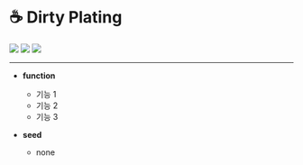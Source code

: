 # ☕ Dirty Plating 

<img src="https://img.shields.io/badge/HTML5-E34F26?style=flat-square&logo=html5&logoColor=white">
<img src="https://img.shields.io/badge/CSS3-1572B6?style=flat-square&logo=css3&logoColor=white">
<img src="https://img.shields.io/badge/JAVASCRIPT-F7DF1E?style=flat-square&logo=JAVASCRIPT&logoColor=black">

---

- **function**
	- 기능 1
	- 기능 2
	- 기능 3
	
- **seed**
	- none
